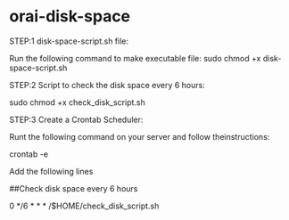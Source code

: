 # orai-disk-space

STEP:1
disk-space-script.sh file:

Run the following command to make executable file:
sudo chmod +x disk-space-script.sh

STEP:2
Script to check the disk space every 6 hours:

sudo chmod +x check_disk_script.sh

STEP:3
Create a Crontab Scheduler:

Runt the following command on your server and follow theinstructions:

crontab -e

Add the following lines

##Check disk space every 6 hours

0 */6 * * * /$HOME/check_disk_script.sh
